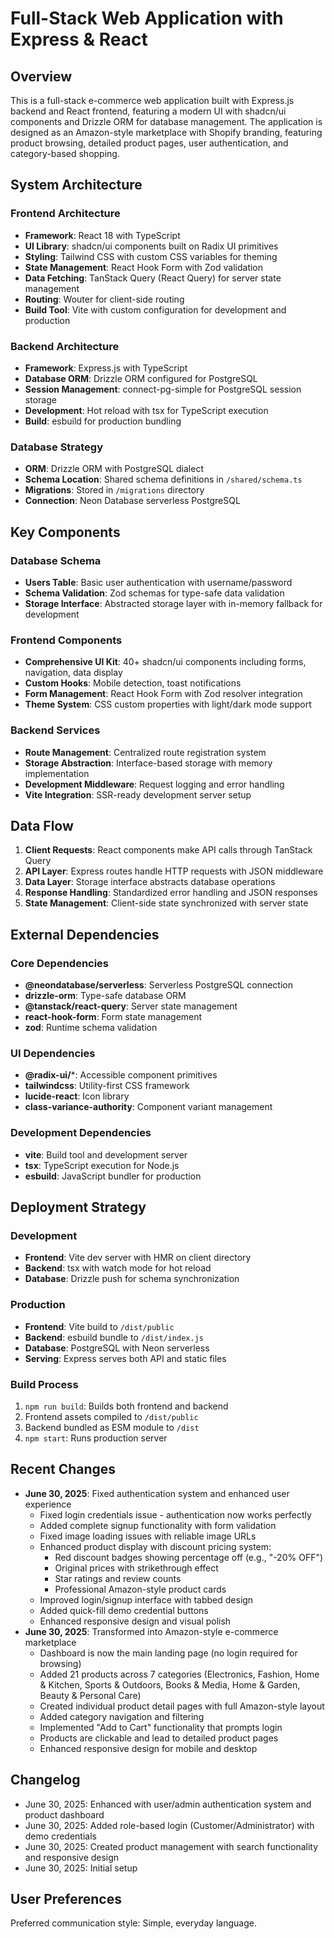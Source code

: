 # Full-Stack Web Application with Express & React

## Overview

This is a full-stack e-commerce web application built with Express.js backend and React frontend, featuring a modern UI with shadcn/ui components and Drizzle ORM for database management. The application is designed as an Amazon-style marketplace with Shopify branding, featuring product browsing, detailed product pages, user authentication, and category-based shopping.

## System Architecture

### Frontend Architecture
- **Framework**: React 18 with TypeScript
- **UI Library**: shadcn/ui components built on Radix UI primitives
- **Styling**: Tailwind CSS with custom CSS variables for theming
- **State Management**: React Hook Form with Zod validation
- **Data Fetching**: TanStack Query (React Query) for server state management
- **Routing**: Wouter for client-side routing
- **Build Tool**: Vite with custom configuration for development and production

### Backend Architecture
- **Framework**: Express.js with TypeScript
- **Database ORM**: Drizzle ORM configured for PostgreSQL
- **Session Management**: connect-pg-simple for PostgreSQL session storage
- **Development**: Hot reload with tsx for TypeScript execution
- **Build**: esbuild for production bundling

### Database Strategy
- **ORM**: Drizzle ORM with PostgreSQL dialect
- **Schema Location**: Shared schema definitions in `/shared/schema.ts`
- **Migrations**: Stored in `/migrations` directory
- **Connection**: Neon Database serverless PostgreSQL

## Key Components

### Database Schema
- **Users Table**: Basic user authentication with username/password
- **Schema Validation**: Zod schemas for type-safe data validation
- **Storage Interface**: Abstracted storage layer with in-memory fallback for development

### Frontend Components
- **Comprehensive UI Kit**: 40+ shadcn/ui components including forms, navigation, data display
- **Custom Hooks**: Mobile detection, toast notifications
- **Form Management**: React Hook Form with Zod resolver integration
- **Theme System**: CSS custom properties with light/dark mode support

### Backend Services
- **Route Management**: Centralized route registration system
- **Storage Abstraction**: Interface-based storage with memory implementation
- **Development Middleware**: Request logging and error handling
- **Vite Integration**: SSR-ready development server setup

## Data Flow

1. **Client Requests**: React components make API calls through TanStack Query
2. **API Layer**: Express routes handle HTTP requests with JSON middleware
3. **Data Layer**: Storage interface abstracts database operations
4. **Response Handling**: Standardized error handling and JSON responses
5. **State Management**: Client-side state synchronized with server state

## External Dependencies

### Core Dependencies
- **@neondatabase/serverless**: Serverless PostgreSQL connection
- **drizzle-orm**: Type-safe database ORM
- **@tanstack/react-query**: Server state management
- **react-hook-form**: Form state management
- **zod**: Runtime schema validation

### UI Dependencies
- **@radix-ui/***: Accessible component primitives
- **tailwindcss**: Utility-first CSS framework
- **lucide-react**: Icon library
- **class-variance-authority**: Component variant management

### Development Dependencies
- **vite**: Build tool and development server
- **tsx**: TypeScript execution for Node.js
- **esbuild**: JavaScript bundler for production

## Deployment Strategy

### Development
- **Frontend**: Vite dev server with HMR on client directory
- **Backend**: tsx with watch mode for hot reload
- **Database**: Drizzle push for schema synchronization

### Production
- **Frontend**: Vite build to `/dist/public`
- **Backend**: esbuild bundle to `/dist/index.js`
- **Database**: PostgreSQL with Neon serverless
- **Serving**: Express serves both API and static files

### Build Process
1. `npm run build`: Builds both frontend and backend
2. Frontend assets compiled to `/dist/public`
3. Backend bundled as ESM module to `/dist`
4. `npm start`: Runs production server

## Recent Changes
- **June 30, 2025**: Fixed authentication system and enhanced user experience
  - Fixed login credentials issue - authentication now works perfectly
  - Added complete signup functionality with form validation
  - Fixed image loading issues with reliable image URLs
  - Enhanced product display with discount pricing system:
    - Red discount badges showing percentage off (e.g., "-20% OFF")
    - Original prices with strikethrough effect
    - Star ratings and review counts
    - Professional Amazon-style product cards
  - Improved login/signup interface with tabbed design
  - Added quick-fill demo credential buttons
  - Enhanced responsive design and visual polish
- **June 30, 2025**: Transformed into Amazon-style e-commerce marketplace
  - Dashboard is now the main landing page (no login required for browsing)
  - Added 21 products across 7 categories (Electronics, Fashion, Home & Kitchen, Sports & Outdoors, Books & Media, Home & Garden, Beauty & Personal Care)
  - Created individual product detail pages with full Amazon-style layout
  - Added category navigation and filtering
  - Implemented "Add to Cart" functionality that prompts login
  - Products are clickable and lead to detailed product pages
  - Enhanced responsive design for mobile and desktop

## Changelog
- June 30, 2025: Enhanced with user/admin authentication system and product dashboard
- June 30, 2025: Added role-based login (Customer/Administrator) with demo credentials
- June 30, 2025: Created product management with search functionality and responsive design
- June 30, 2025: Initial setup

## User Preferences

Preferred communication style: Simple, everyday language.